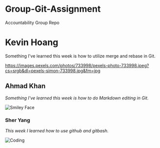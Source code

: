 # Group-Git-Assignment
Accountability Group Repo

# Kevin Hoang
Something I've learned this week is how to utilize merge and rebase in Git.

https://images.pexels.com/photos/733998/pexels-photo-733998.jpeg?cs=srgb&dl=pexels-simon-733998.jpg&fm=jpg

## Ahmad Khan
_Something I've learned this week is how to do Markdown editing in Git._

![Smiley Face](https://clipartix.com/wp-content/uploads/2016/05/Happy-face-clip-art-smiley-face-clipart-3-clipartcow.jpg)

### Sher Yang
_This week I learned how to use github and gitbash._

![Coding](https://images.squarespace-cdn.com/content/v1/589a07cb5016e157fa9a7c59/1581967521076-6MGHDV6VOOW27KF1JFYG/code-image-asset.jpeg?format=1500w)